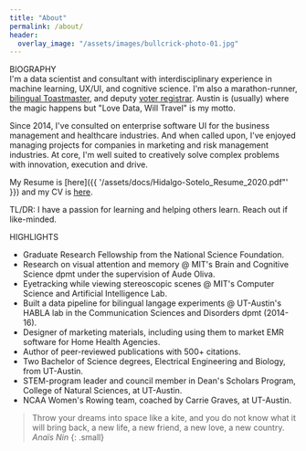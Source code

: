 ```yaml
---
title: "About"
permalink: /about/
header:
  overlay_image: "/assets/images/bullcrick-photo-01.jpg"
---
```


BIOGRAPHY  
I'm a data scientist and consultant with interdisciplinary experience in machine learning, UX/UI, and cognitive science. I'm also a marathon-runner, [bilingual Toastmaster](https://7032821.toastmastersclubs.org/), and deputy [voter registrar](https://www.headcount.org/state/texas/). Austin is (usually) where the magic happens but "Love Data, Will Travel" is my motto. 

Since 2014, I've consulted on enterprise software UI for the business management and healthcare industries. And when called upon, I've enjoyed managing projects for companies in marketing and risk management industries. At core, I'm well suited to creatively solve complex problems with innovation, execution and drive. 

My Resume is [here]({{ '/assets/docs/Hidalgo-Sotelo_Resume_2020.pdf"' }}) and my CV is [here](/assets/docs/Hidalgo-Sotelo_CV.pdf). 

TL/DR: I have a passion for learning and helping others learn. Reach out if like-minded. 

HIGHLIGHTS
* Graduate Research Fellowship from the National Science Foundation.
* Research on visual attention and memory @ MIT's Brain and Cognitive Science dpmt under the supervision of Aude Oliva.
* Eyetracking while viewing stereoscopic scenes @ MIT's Computer Science and Artificial Intelligence Lab.
* Built a data pipeline for bilingual langage experiments @ UT-Austin's HABLA lab in the Communication Sciences and Disorders dpmt (2014-16).
* Designer of marketing materials, including using them to market EMR software for Home Health Agencies.
* Author of peer-reviewed publications with 500+ citations.
* Two Bachelor of Science degrees, Electrical Engineering and Biology, from UT-Austin.
* STEM-program leader and council member in Dean's Scholars Program, College of Natural Sciences, at UT-Austin.
* NCAA Women's Rowing team, coached by Carrie Graves, at UT-Austin. 
 

> Throw your dreams into space like a kite, and you do not know what it will bring back, a new life, a new friend, a new love, a new country.
<cite>Anaïs Nin</cite>
{: .small}
